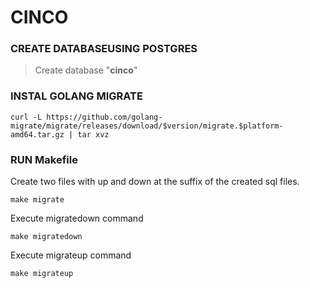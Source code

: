# CINCO
### CREATE DATABASEUSING POSTGRES

> Create database "**cinco**"

### INSTAL GOLANG MIGRATE
```shell
curl -L https://github.com/golang-migrate/migrate/releases/download/$version/migrate.$platform-amd64.tar.gz | tar xvz
```

### RUN Makefile
Create two files with up and down at the suffix of the created sql files.
```shell
make migrate
```
Execute migratedown command
```shell
make migratedown
```
Execute migrateup command
```shell
make migrateup
```

